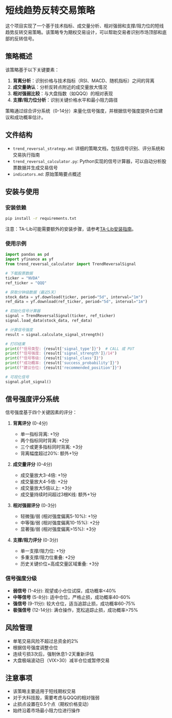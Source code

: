 # 短线趋势反转交易策略

这个项目实现了一个基于技术指标、成交量分析、相对强弱和支撑/阻力位的短线趋势反转交易策略。该策略专为期权交易设计，可以帮助交易者识别市场顶部和底部的反转信号。

## 策略概述

该策略基于以下关键要素：

1. **背离分析**：识别价格与技术指标（RSI、MACD、随机指标）之间的背离
2. **成交量确认**：分析反转点附近的成交量放大情况
3. **相对强弱比较**：与大盘指数（如QQQ）的相对表现
4. **支撑/阻力位分析**：识别关键价格水平和最小阻力路径

策略通过综合评分系统（0-14分）来量化信号强度，并根据信号强度提供仓位建议和成功概率估计。

## 文件结构

- `trend_reversal_strategy.md`: 详细的策略文档，包括信号识别、评分系统和交易执行指南
- `trend_reversal_calculator.py`: Python实现的信号计算器，可以自动分析股票数据并生成交易信号
- `indicators.md`: 原始策略要点概述

## 安装与使用

### 安装依赖

```bash
pip install -r requirements.txt
```

注意：TA-Lib可能需要额外的安装步骤，请参考[TA-Lib安装指南](https://github.com/mrjbq7/ta-lib#installation)。

### 使用示例

```python
import pandas as pd
import yfinance as yf
from trend_reversal_calculator import TrendReversalSignal

# 下载股票数据
ticker = "NVDA"
ref_ticker = "QQQ"

# 获取分钟级数据（最近5天）
stock_data = yf.download(ticker, period="5d", interval="1m")
ref_data = yf.download(ref_ticker, period="5d", interval="1m")

# 初始化信号计算器
signal = TrendReversalSignal(ticker, ref_ticker)
signal.load_data(stock_data, ref_data)

# 计算信号强度
result = signal.calculate_signal_strength()

# 打印结果
print(f"信号类型: {result['signal_type']}")  # CALL 或 PUT
print(f"信号强度: {result['signal_strength']}/14")
print(f"信号等级: {result['signal_class']}")
print(f"成功概率: {result['success_probability']}")
print(f"建议仓位: {result['recommended_position']}")

# 可视化信号
signal.plot_signal()
```

## 信号强度评分系统

信号强度基于四个关键因素的评分：

1. **背离评分** (0-4分)
   - 单一指标背离: +1分
   - 两个指标同时背离: +2分
   - 三个或更多指标同时背离: +3分
   - 背离幅度超过20%: 额外+1分

2. **成交量评分** (0-4分)
   - 成交量放大3-4倍: +1分
   - 成交量放大4-5倍: +2分
   - 成交量放大5倍以上: +3分
   - 成交量持续时间超过3根K线: 额外+1分

3. **相对强弱评分** (0-3分)
   - 轻微强/弱 (相对强度偏离5-10%): +1分
   - 中等强/弱 (相对强度偏离10-15%): +2分
   - 显著强/弱 (相对强度偏离>15%): +3分

4. **支撑/阻力评分** (0-3分)
   - 单一支撑/阻力位: +1分
   - 多重支撑/阻力位重叠: +2分
   - 历史关键价位+高成交量区域重叠: +3分

### 信号强度分级

- **弱信号** (1-4分): 观望或小仓位试探，成功概率<40%
- **中等信号** (5-8分): 适中仓位，严格止损，成功概率40-60%
- **强信号** (9-11分): 较大仓位，适当追踪止损，成功概率60-75%
- **极强信号** (12-14分): 满仓操作，宽松追踪止损，成功概率>75%

## 风险管理

- 单笔交易风险不超过总资金的2%
- 根据信号强度调整仓位
- 连续亏损3次后，强制休息1-2天重新评估
- 大盘极端波动日（VIX>30）减半仓位或暂停交易

## 注意事项

- 该策略主要适用于短线期权交易
- 对于大科技股，需要考虑与QQQ的相对强弱
- 止损点设置在0.5个点（期权价格变动）
- 始终沿着市场最小阻力位进行操作 